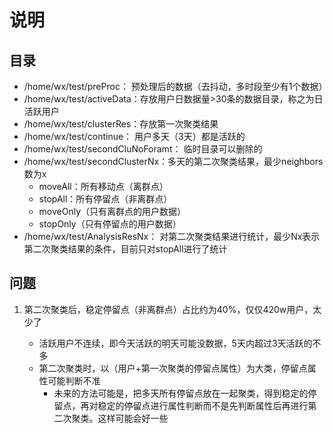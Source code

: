 #  说明

## 目录

- /home/wx/test/preProc：     预处理后的数据（去抖动，多时段至少有1个数据）
- /home/wx/test/activeData：存放用户日数据量>30条的数据目录，称之为日活跃用户
- /home/wx/test/clusterRes：存放第一次聚类结果
- /home/wx/test/continue：   用户多天（3天）都是活跃的
- /home/wx/test/secondCluNoForamt： 临时目录可以删除的
- /home/wx/test/secondClusterNx：多天的第二次聚类结果，最少neighbors数为x
  - moveAll：所有移动点（离群点）
  - stopAll：所有停留点（非离群点）
  - moveOnly（只有离群点的用户数据）
  - stopOnly（只有停留点的用户数据）
-   /home/wx/test/AnalysisResNx： 对第二次聚类结果进行统计，最少Nx表示第二次聚类结果的条件，目前只对stopAll进行了统计

## 问题

1. 第二次聚类后，稳定停留点（非离群点）占比约为40%，仅仅420w用户，太少了

   - 活跃用户不连续，即今天活跃的明天可能没数据，5天内超过3天活跃的不多
   - 第二次聚类时，以（用户+第一次聚类的停留点属性）为大类，停留点属性可能判断不准
     - 未来的方法可能是，把多天所有停留点放在一起聚类，得到稳定的停留点，再对稳定的停留点进行属性判断而不是先判断属性后再进行第二次聚类。这样可能会好一些

   
